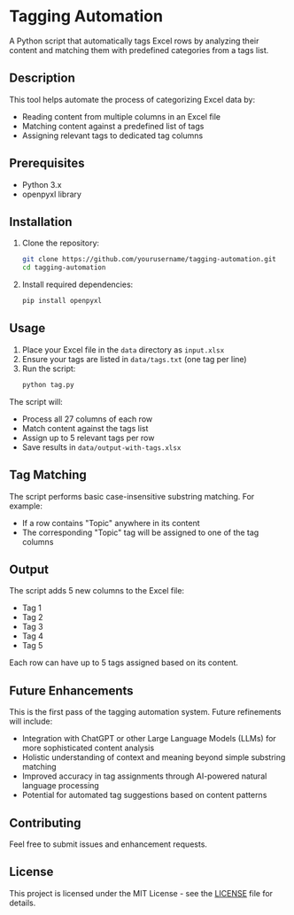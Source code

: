 # Tagging Automation

A Python script that automatically tags Excel rows by analyzing their content and matching them with predefined categories from a tags list.

## Description

This tool helps automate the process of categorizing Excel data by:
- Reading content from multiple columns in an Excel file
- Matching content against a predefined list of tags
- Assigning relevant tags to dedicated tag columns

## Prerequisites

- Python 3.x
- openpyxl library

## Installation

1. Clone the repository:
   ```bash
   git clone https://github.com/yourusername/tagging-automation.git
   cd tagging-automation
   ```

2. Install required dependencies:
   ```bash
   pip install openpyxl
   ```

## Usage

1. Place your Excel file in the `data` directory as `input.xlsx`
2. Ensure your tags are listed in `data/tags.txt` (one tag per line)
3. Run the script:
   ```bash
   python tag.py
   ```

The script will:
- Process all 27 columns of each row
- Match content against the tags list
- Assign up to 5 relevant tags per row
- Save results in `data/output-with-tags.xlsx`

## Tag Matching

The script performs basic case-insensitive substring matching. For example:
- If a row contains "Topic" anywhere in its content
- The corresponding "Topic" tag will be assigned to one of the tag columns

## Output

The script adds 5 new columns to the Excel file:
- Tag 1
- Tag 2
- Tag 3
- Tag 4
- Tag 5

Each row can have up to 5 tags assigned based on its content.

## Future Enhancements

This is the first pass of the tagging automation system. Future refinements will include:
- Integration with ChatGPT or other Large Language Models (LLMs) for more sophisticated content analysis
- Holistic understanding of context and meaning beyond simple substring matching
- Improved accuracy in tag assignments through AI-powered natural language processing
- Potential for automated tag suggestions based on content patterns

## Contributing

Feel free to submit issues and enhancement requests.

## License

This project is licensed under the MIT License - see the [LICENSE](LICENSE) file for details.